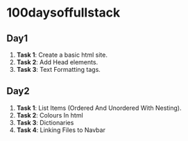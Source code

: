 # 100daysoffullstack


## Day1

1. **Task 1**: Create a basic html site.
2. **Task 2**: Add Head elements.   
3. **Task 3**: Text Formatting tags.

## Day2

1. **Task 1**: List Items (Ordered And Unordered With Nesting).
2. **Task 2**: Colours In html
3. **Task 3**: Dictionaries
4. **Task 4**: Linking Files to Navbar

 